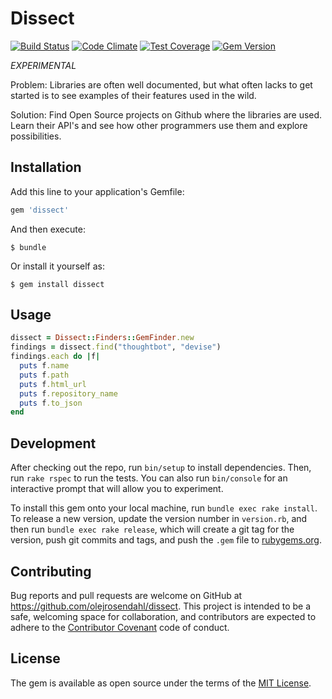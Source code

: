 [travis]: https://travis-ci.org/olejrosendahl/dissect
[codeclimate]: https://codeclimate.com/github/olejrosendahl/dissect
[coveralls]: https://coveralls.io/r/olejrosendahl/dissect
[rubygems]: https://rubygems.org/gems/dissect

# Dissect

[![Build Status](https://travis-ci.org/olejrosendahl/dissect.svg?branch=master)][travis]
[![Code Climate](https://codeclimate.com/github/olejrosendahl/dissect/badges/gpa.svg)][codeclimate]
[![Test Coverage](http://img.shields.io/coveralls/olejrosendahl/dissect/master.svg)][coveralls]
[![Gem Version](http://img.shields.io/gem/v/dissect.svg)][rubygems]

*EXPERIMENTAL*

Problem: Libraries are often well documented, but what often lacks to
get started is to see examples of their features used in the wild.

Solution: Find Open Source projects on Github where the libraries are
used. Learn their API's and see how other programmers use them and
explore possibilities.

## Installation

Add this line to your application's Gemfile:

```ruby
gem 'dissect'
```

And then execute:

    $ bundle

Or install it yourself as:

    $ gem install dissect

## Usage

```ruby
dissect = Dissect::Finders::GemFinder.new
findings = dissect.find("thoughtbot", "devise")
findings.each do |f|
  puts f.name
  puts f.path
  puts f.html_url
  puts f.repository_name
  puts f.to_json
end
```

## Development
 
After checking out the repo, run `bin/setup` to install dependencies. Then, run `rake rspec` to run the tests. You can also run `bin/console` for an interactive prompt that will allow you to experiment.

To install this gem onto your local machine, run `bundle exec rake install`. To release a new version, update the version number in `version.rb`, and then run `bundle exec rake release`, which will create a git tag for the version, push git commits and tags, and push the `.gem` file to [rubygems.org](https://rubygems.org).

## Contributing

Bug reports and pull requests are welcome on GitHub at https://github.com/olejrosendahl/dissect. This project is intended to be a safe, welcoming space for collaboration, and contributors are expected to adhere to the [Contributor Covenant](contributor-covenant.org) code of conduct.


## License

The gem is available as open source under the terms of the [MIT License](http://opensource.org/licenses/MIT).

